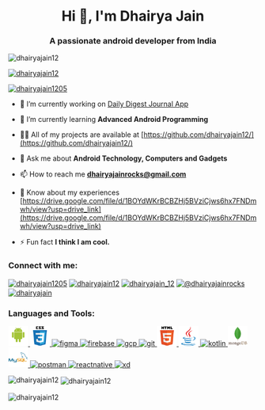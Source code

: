 <h1 align="center">Hi 👋, I'm Dhairya Jain</h1>
<h3 align="center">A passionate android developer from India</h3>

<p align="left"> <img src="https://komarev.com/ghpvc/?username=dhairyajain12&label=Profile%20views&color=0e75b6&style=flat" alt="dhairyajain12" /> </p>

<p align="left"> <a href="https://github.com/ryo-ma/github-profile-trophy"><img src="https://github-profile-trophy.vercel.app/?username=dhairyajain12" alt="dhairyajain12" /></a> </p>

<p align="left"> <a href="https://twitter.com/dhairyajain1205" target="blank"><img src="https://img.shields.io/twitter/follow/dhairyajain1205?logo=twitter&style=for-the-badge" alt="dhairyajain1205" /></a> </p>

- 🔭 I’m currently working on [Daily Digest Journal App](https://github.com/dhairyajain12/DailyDigest)

- 🌱 I’m currently learning **Advanced Android Programming**

- 👨‍💻 All of my projects are available at [https://github.com/dhairyajain12/](https://github.com/dhairyajain12/)

- 💬 Ask me about **Android Technology, Computers and Gadgets**

- 📫 How to reach me **dhairyajainrocks@gmail.com**

- 📄 Know about my experiences [https://drive.google.com/file/d/1BOYdWKrBCBZHj5BVziCjws6hx7FNDmwh/view?usp=drive_link](https://drive.google.com/file/d/1BOYdWKrBCBZHj5BVziCjws6hx7FNDmwh/view?usp=drive_link)

- ⚡ Fun fact **I think I am cool.**

<h3 align="left">Connect with me:</h3>
<p align="left">
<a href="https://twitter.com/dhairyajain1205" target="blank"><img align="center" src="https://raw.githubusercontent.com/rahuldkjain/github-profile-readme-generator/master/src/images/icons/Social/twitter.svg" alt="dhairyajain1205" height="30" width="40" /></a>
<a href="https://linkedin.com/in/dhairyajain12" target="blank"><img align="center" src="https://raw.githubusercontent.com/rahuldkjain/github-profile-readme-generator/master/src/images/icons/Social/linked-in-alt.svg" alt="dhairyajain12" height="30" width="40" /></a>
<a href="https://instagram.com/dhairyajain_12" target="blank"><img align="center" src="https://raw.githubusercontent.com/rahuldkjain/github-profile-readme-generator/master/src/images/icons/Social/instagram.svg" alt="dhairyajain_12" height="30" width="40" /></a>
<a href="https://medium.com/@dhairyajainrocks" target="blank"><img align="center" src="https://raw.githubusercontent.com/rahuldkjain/github-profile-readme-generator/master/src/images/icons/Social/medium.svg" alt="@dhairyajainrocks" height="30" width="40" /></a>
<a href="https://www.leetcode.com/dhairyajain" target="blank"><img align="center" src="https://raw.githubusercontent.com/rahuldkjain/github-profile-readme-generator/master/src/images/icons/Social/leet-code.svg" alt="dhairyajain" height="30" width="40" /></a>
</p>

<h3 align="left">Languages and Tools:</h3>
<p align="left"> <a href="https://developer.android.com" target="_blank" rel="noreferrer"> <img src="https://raw.githubusercontent.com/devicons/devicon/master/icons/android/android-original-wordmark.svg" alt="android" width="40" height="40"/> </a> <a href="https://www.w3schools.com/css/" target="_blank" rel="noreferrer"> <img src="https://raw.githubusercontent.com/devicons/devicon/master/icons/css3/css3-original-wordmark.svg" alt="css3" width="40" height="40"/> </a> <a href="https://www.figma.com/" target="_blank" rel="noreferrer"> <img src="https://www.vectorlogo.zone/logos/figma/figma-icon.svg" alt="figma" width="40" height="40"/> </a> <a href="https://firebase.google.com/" target="_blank" rel="noreferrer"> <img src="https://www.vectorlogo.zone/logos/firebase/firebase-icon.svg" alt="firebase" width="40" height="40"/> </a> <a href="https://cloud.google.com" target="_blank" rel="noreferrer"> <img src="https://www.vectorlogo.zone/logos/google_cloud/google_cloud-icon.svg" alt="gcp" width="40" height="40"/> </a> <a href="https://git-scm.com/" target="_blank" rel="noreferrer"> <img src="https://www.vectorlogo.zone/logos/git-scm/git-scm-icon.svg" alt="git" width="40" height="40"/> </a> <a href="https://www.w3.org/html/" target="_blank" rel="noreferrer"> <img src="https://raw.githubusercontent.com/devicons/devicon/master/icons/html5/html5-original-wordmark.svg" alt="html5" width="40" height="40"/> </a> <a href="https://www.java.com" target="_blank" rel="noreferrer"> <img src="https://raw.githubusercontent.com/devicons/devicon/master/icons/java/java-original.svg" alt="java" width="40" height="40"/> </a> <a href="https://kotlinlang.org" target="_blank" rel="noreferrer"> <img src="https://www.vectorlogo.zone/logos/kotlinlang/kotlinlang-icon.svg" alt="kotlin" width="40" height="40"/> </a> <a href="https://www.mongodb.com/" target="_blank" rel="noreferrer"> <img src="https://raw.githubusercontent.com/devicons/devicon/master/icons/mongodb/mongodb-original-wordmark.svg" alt="mongodb" width="40" height="40"/> </a> <a href="https://www.mysql.com/" target="_blank" rel="noreferrer"> <img src="https://raw.githubusercontent.com/devicons/devicon/master/icons/mysql/mysql-original-wordmark.svg" alt="mysql" width="40" height="40"/> </a> <a href="https://postman.com" target="_blank" rel="noreferrer"> <img src="https://www.vectorlogo.zone/logos/getpostman/getpostman-icon.svg" alt="postman" width="40" height="40"/> </a> <a href="https://reactnative.dev/" target="_blank" rel="noreferrer"> <img src="https://reactnative.dev/img/header_logo.svg" alt="reactnative" width="40" height="40"/> </a> <a href="https://www.adobe.com/products/xd.html" target="_blank" rel="noreferrer"> <img src="https://cdn.worldvectorlogo.com/logos/adobe-xd.svg" alt="xd" width="40" height="40"/> </a> </p>

<p><img align="left" src="https://github-readme-stats.vercel.app/api/top-langs?username=dhairyajain12&show_icons=true&locale=en&layout=compact" alt="dhairyajain12" /></p>

<p>&nbsp;<img align="center" src="https://github-readme-stats.vercel.app/api?username=dhairyajain12&show_icons=true&locale=en" alt="dhairyajain12" /></p>

<p><img align="center" src="https://github-readme-streak-stats.herokuapp.com/?user=dhairyajain12&" alt="dhairyajain12" /></p>
